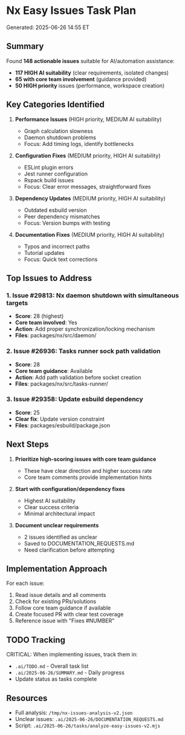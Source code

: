 # Nx Easy Issues Task Plan

Generated: 2025-06-26 14:55 ET

## Summary

Found **148 actionable issues** suitable for AI/automation assistance:
- **117 HIGH AI suitability** (clear requirements, isolated changes)
- **65 with core team involvement** (guidance provided)
- **50 HIGH priority** issues (performance, workspace creation)

## Key Categories Identified

1. **Performance Issues** (HIGH priority, MEDIUM AI suitability)
   - Graph calculation slowness
   - Daemon shutdown problems
   - Focus: Add timing logs, identify bottlenecks

2. **Configuration Fixes** (MEDIUM priority, HIGH AI suitability)
   - ESLint plugin errors
   - Jest runner configuration
   - Rspack build issues
   - Focus: Clear error messages, straightforward fixes

3. **Dependency Updates** (MEDIUM priority, HIGH AI suitability)
   - Outdated esbuild version
   - Peer dependency mismatches
   - Focus: Version bumps with testing

4. **Documentation Fixes** (MEDIUM priority, HIGH AI suitability)
   - Typos and incorrect paths
   - Tutorial updates
   - Focus: Quick text corrections

## Top Issues to Address

### 1. Issue #29813: Nx daemon shutdown with simultaneous targets
- **Score**: 28 (highest)
- **Core team involved**: Yes
- **Action**: Add proper synchronization/locking mechanism
- **Files**: packages/nx/src/daemon/

### 2. Issue #26936: Tasks runner sock path validation
- **Score**: 28
- **Core team guidance**: Available
- **Action**: Add path validation before socket creation
- **Files**: packages/nx/src/tasks-runner/

### 3. Issue #29358: Update esbuild dependency
- **Score**: 25
- **Clear fix**: Update version constraint
- **Files**: packages/esbuild/package.json

## Next Steps

1. **Prioritize high-scoring issues with core team guidance**
   - These have clear direction and higher success rate
   - Core team comments provide implementation hints

2. **Start with configuration/dependency fixes**
   - Highest AI suitability
   - Clear success criteria
   - Minimal architectural impact

3. **Document unclear requirements**
   - 2 issues identified as unclear
   - Saved to DOCUMENTATION_REQUESTS.md
   - Need clarification before attempting

## Implementation Approach

For each issue:
1. Read issue details and all comments
2. Check for existing PRs/solutions
3. Follow core team guidance if available
4. Create focused PR with clear test coverage
5. Reference issue with "Fixes #NUMBER"

## TODO Tracking

CRITICAL: When implementing issues, track them in:
- `.ai/TODO.md` - Overall task list
- `.ai/2025-06-26/SUMMARY.md` - Daily progress
- Update status as tasks complete

## Resources

- Full analysis: `/tmp/nx-issues-analysis-v2.json`
- Unclear issues: `.ai/2025-06-26/DOCUMENTATION_REQUESTS.md`
- Script: `.ai/2025-06-26/tasks/analyze-easy-issues-v2.mjs`
